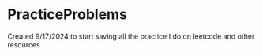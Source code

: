 # PracticeProblems
Created 9/17/2024 to start saving all the practice I do on leetcode and other resources

